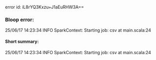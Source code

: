 error id: iL8rYQ3Kxzu+J1aEuRHW3A==
### Bloop error:

25/06/17 14:23:34 INFO SparkContext: Starting job: csv at main.scala:24
#### Short summary: 

25/06/17 14:23:34 INFO SparkContext: Starting job: csv at main.scala:24